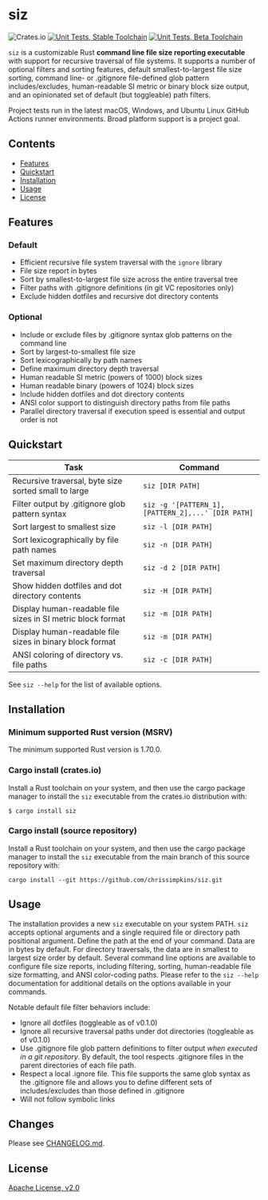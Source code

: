 # siz

![Crates.io](https://img.shields.io/crates/v/siz)
[![Unit Tests, Stable Toolchain](https://github.com/chrissimpkins/siz/actions/workflows/stable-unittests.yml/badge.svg)](https://github.com/chrissimpkins/siz/actions/workflows/stable-unittests.yml)
[![Unit Tests, Beta Toolchain](https://github.com/chrissimpkins/siz/actions/workflows/beta-unittests.yml/badge.svg)](https://github.com/chrissimpkins/siz/actions/workflows/beta-unittests.yml)

`siz` is a customizable Rust **command line file size reporting executable** with support for recursive traversal of file systems. It supports a number of optional filters and sorting features, default smallest-to-largest file size sorting, command line- or .gitignore file-defined glob pattern includes/excludes, human-readable SI metric or binary block size output, and an opinionated set of default (but toggleable) path filters.

Project tests run in the latest macOS, Windows, and Ubuntu Linux GitHub Actions runner environments. Broad platform support is a project goal.

## Contents

- [Features](#features)
- [Quickstart](#quickstart)
- [Installation](#installation)
- [Usage](#usage)
- [License](#license)

## Features

### Default

- Efficient recursive file system traversal with the `ignore` library
- File size report in bytes
- Sort by smallest-to-largest file size across the entire traversal tree
- Filter paths with .gitignore definitions (in git VC repositories only)
- Exclude hidden dotfiles and recursive dot directory contents

### Optional

- Include or exclude files by .gitignore syntax glob patterns on the command line
- Sort by largest-to-smallest file size
- Sort lexicographically by path names
- Define maximum directory depth traversal
- Human readable SI metric (powers of 1000) block sizes
- Human readable binary (powers of 1024) block sizes
- Include hidden dotfiles and dot directory contents
- ANSI color support to distinguish directory paths from file paths
- Parallel directory traversal if execution speed is essential and output order is not

## Quickstart

| Task | Command |
|------|---------|
| Recursive traversal, byte size sorted small to large   | `siz [DIR PATH]` |
| Filter output by .gitignore glob pattern syntax        | `siz -g '[PATTERN_1],[PATTERN_2],...' [DIR PATH]` |
| Sort largest to smallest size                          | `siz -l [DIR PATH]`  |
| Sort lexicographically by file path names                 | `siz -n [DIR PATH]`  |
| Set maximum directory depth traversal                  | `siz -d 2 [DIR PATH]` |
| Show hidden dotfiles and dot directory contents        | `siz -H [DIR PATH]` |
| Display human-readable file sizes in SI metric block format  | `siz -m [DIR PATH]` |
| Display human-readable file sizes in binary block format  | `siz -m [DIR PATH]` |
| ANSI coloring of directory vs. file paths              | `siz -c [DIR PATH]`   |

See `siz --help` for the list of available options.

## Installation

### Minimum supported Rust version (MSRV)

The minimum supported Rust version is 1.70.0.

### Cargo install (crates.io)

Install a Rust toolchain on your system, and then use the cargo package manager to install the `siz` executable from the crates.io distribution with:

```
$ cargo install siz
```

### Cargo install (source repository)

Install a Rust toolchain on your system, and then use the cargo package manager to install the `siz` executable from the main branch of this source repository with:

```
cargo install --git https://github.com/chrissimpkins/siz.git
```

## Usage

The installation provides a new `siz` executable on your system PATH.  `siz` accepts optional arguments and a single required file or directory path positional argument. Define the path at the end of your command. Data are in bytes by default. For directory traversals, the data are in smallest to largest size order by default. Several command line options are available to configure file size reports, including filtering, sorting, human-readable file size formatting, and ANSI color-coding paths. Please refer to the `siz --help` documentation for additional details on the options available in your commands.

Notable default file filter behaviors include:

- Ignore all dotfiles (toggleable as of v0.1.0)
- Ignore all recursive traversal paths under dot directories (toggleable as of v0.1.0)
- Use .gitignore file glob pattern definitions to filter output *when executed in a git repository*. By default, the tool respects .gitignore files in the parent directories of each file path.
- Respect a local .ignore file. This file supports the same glob syntax as the .gitignore file and allows you to define different sets of includes/excludes than those defined in .gitignore
- Will not follow symbolic links

## Changes

Please see [CHANGELOG.md](CHANGELOG.md).

## License

[Apache License, v2.0](LICENSE)